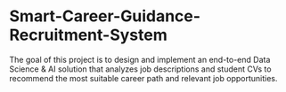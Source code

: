# Smart-Career-Guidance-Recruitment-System
The goal of this project is to design and implement an end-to-end Data Science &amp; AI solution that analyzes job descriptions and student CVs to recommend the most suitable career path and relevant job opportunities.
